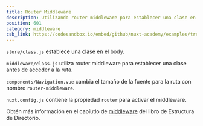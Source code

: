 ```yaml
---
title: Router Middleware
description: Utilizando router middleware para establecer una clase en body y aplicarle diferentes estilos dependiento de la ruta.
position: 601
category: middleware
csb_link: https://codesandbox.io/embed/github/nuxt-academy/examples/tree/master/middleware/router-middleware?fontsize=14&hidenavigation=1&module=%2Fnuxt.config.js&theme=dark&view=editor
---
```


<example-intro></example-intro>

`store/class.js` establece una clase en el body.

`middleware/class.js` utiliza router middleware para establecer una clase antes de acceder a la ruta.

`components/Navigation.vue` cambia el tamaño de la fuente para la ruta con nombre `router-middleware`.

`nuxt.config.js` contiene la propiedad `router` para activar el middleware.

<base-alert type="next">

Obtén más información en el capíutlo de [middleware](/docs/2.x/directory-structure/middleware#router-middleware) del libro de Estructura de Directorio.

</base-alert>

<code-sandbox :src="csb_link"></code-sandbox>
